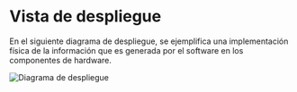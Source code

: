 # Vista de despliegue

En el siguiente diagrama de despliegue, se ejemplifica una implementación física de la información que es generada por el software en los componentes de hardware.

![Diagrama de despliegue](../img/Despliegue.png)
